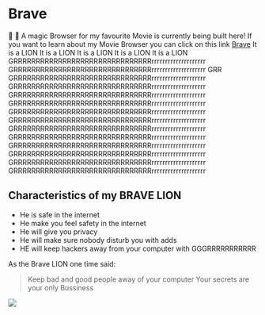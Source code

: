 # Brave

:rocket: 
:aerial_tramway:
A magic Browser for my favourite Movie is currently being built here!
If you want to learn about my Movie Browser you can click on this link [Brave](https://brave.com/?ref=sma268)
It is a LION It is a LION It is a LION It is a LION It is a LION
GRRRRRRRRRRRRRRRRRRRRRRRRRRRRRRRrrrrrrrrrrrrrrrrrrrr GRRRRRRRRRRRRRRRRRRRRRRRRRRRRRRRrrrrrrrrrrrrrrrrrrrr
GRR GRRRRRRRRRRRRRRRRRRRRRRRRRRRRRRRrrrrrrrrrrrrrrrrrrrr GRRRRRRRRRRRRRRRRRRRRRRRRRRRRRRRrrrrrrrrrrrrrrrrrrrr
GRRRRRRRRRRRRRRRRRRRRRRRRRRRRRRRrrrrrrrrrrrrrrrrrrrr GRRRRRRRRRRRRRRRRRRRRRRRRRRRRRRRrrrrrrrrrrrrrrrrrrrr
GRRRRRRRRRRRRRRRRRRRRRRRRRRRRRRRrrrrrrrrrrrrrrrrrrrr GRRRRRRRRRRRRRRRRRRRRRRRRRRRRRRRrrrrrrrrrrrrrrrrrrrr
GRRRRRRRRRRRRRRRRRRRRRRRRRRRRRRRrrrrrrrrrrrrrrrrrrrr GRRRRRRRRRRRRRRRRRRRRRRRRRRRRRRRrrrrrrrrrrrrrrrrrrrr
GRRRRRRRRRRRRRRRRRRRRRRRRRRRRRRRrrrrrrrrrrrrrrrrrrrr GRRRRRRRRRRRRRRRRRRRRRRRRRRRRRRRrrrrrrrrrrrrrrrrrrrr
GRRRRRRRRRRRRRRRRRRRRRRRRRRRRRRRrrrrrrrrrrrrrrrrrrrr GRRRRRRRRRRRRRRRRRRRRRRRRRRRRRRRrrrrrrrrrrrrrrrrrrrr

## Characteristics of my BRAVE LION
* He is safe in the internet
* He make you feel safety in the internet
* He will give you privacy
* He will make sure nobody disturb you with adds
* HE will keep hackers away from your computer with GGGRRRRRRRRRRR





As the Brave LION one time said:
> Keep bad and good people away of your computer
> Your secrets are your only Bussiness


<img src="https://brave.com/wp-content/uploads/2018/02/brave_logo_2color_reversed.svg"/>

